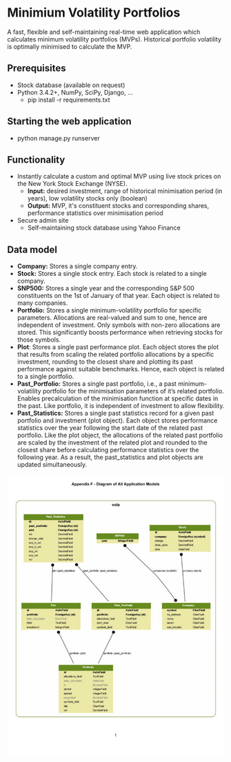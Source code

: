 # Minimium Volatility Portfolios
A fast, flexible and self-maintaining real-time web application which calculates minimum volatility portfolios (MVPs). Historical portfolio volatility is optimally minimised to calculate the MVP. 

## Prerequisites
* Stock database (available on request)
* Python 3.4.2+, NumPy, SciPy, Django, ...
  * pip install -r requirements.txt

## Starting the web application
* python manage.py runserver

## Functionality
* Instantly calculate a custom and optimal MVP using live stock prices on the New York Stock Exchange (NYSE).
  * **Input:** desired investment, range of historical minimisation period (in years), low volatility stocks only (boolean)
  * **Output:** MVP, it's constituent stocks and corresponding shares, performance statistics over minimisation period
* Secure admin site
  * Self-maintaining stock database using Yahoo Finance


## Data model
* **Company:** Stores a single company entry.
* **Stock:** Stores a single stock entry. Each stock is related to a single company. 
* **SNP500:** Stores a single year and the corresponding S&P 500 constituents on the 1st of January of that year. Each object is related to many companies.
* **Portfolio:** Stores a single minimum-volatility portfolio for specific parameters. Allocations are real-valued and sum to one, hence are independent of investment. Only symbols with non-zero allocations are stored. This significantly boosts performance when retrieving stocks for those symbols.
* **Plot**: Stores a single past performance plot. Each object stores the plot that results from scaling the related portfolio allocations by a specific investment, rounding to the closest share and plotting its past performance against suitable benchmarks. Hence, each object is related to a single portfolio.
* **Past_Portfolio:** Stores a single past portfolio, i.e., a past minimum-volatility portfolio for the minimisation parameters of it’s related portfolio. Enables precalculation of the minimisation function at specific dates in the past. Like portfolio, it is independent of investment to allow flexibility.
* **Past_Statistics:** Stores a single past statistics record for a given past portfolio and investment (plot object). Each object stores performance statistics over the year following the start date of the related past portfolio. Like the plot object, the allocations of the related past portfolio are scaled by the investment of the related plot and rounded to the closest share before calculating performance statistics over the following year. As a result, the past_statistics and plot objects are updated simultaneously.

![](images/dataModel.png)
